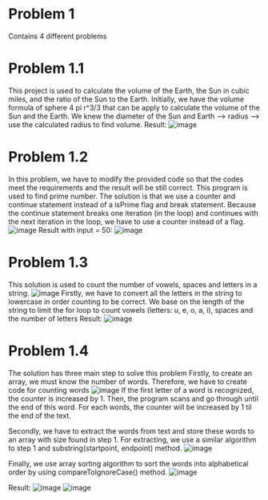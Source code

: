# Problem 1
Contains 4 different problems
# Problem 1.1
This project is used to calculate the volume of the Earth, the Sun in cubic miles, and the ratio of the Sun to the Earth.
Initially, we have the volume formula of sphere 4 pi r^3/3 that can be apply to calculate the volume of the Sun and the Earth.
We knew the diameter of the Sun and Earth --> radius --> use the calculated radius to find volume.
Result:
![image](https://github.com/user-attachments/assets/dbf224af-9849-4df1-b342-05952a5c9e93)

# Problem 1.2
In this problem, we have to modify the provided code so that the codes meet the requirements and the result will be still correct. This program is used to find prime number.
The solution is that we use a counter and continue statement instead of a isPrime flag and break statement. Because the continue statement breaks one iteration (in the loop) and continues with the next iteration in the loop, we have to use a counter instead of a flag.
![image](https://github.com/user-attachments/assets/9b3371a8-26b0-415d-b1c3-318bdce244fd)
Result with input = 50:
![image](https://github.com/user-attachments/assets/f47f5359-333d-4e14-92f5-1be6aee8cec4)

# Problem 1.3
This solution is used to count the number of vowels, spaces and letters in a string.
![image](https://github.com/user-attachments/assets/2410be98-2839-436e-8b49-e7379c93a608)
Firstly, we have to convert all the letters in the string to lowercase in order counting to be correct.
We base on the length of the string to limit the for loop to count vowels (letters: u, e, o, a, i), spaces and the number of letters
Result:
![image](https://github.com/user-attachments/assets/cd6bc154-7d12-46b9-872d-0ab740b7e85d)

# Problem 1.4
The solution has three main step to solve this problem
Firstly, to create an array, we must know the number of words. Therefore, we have to create code for counting words
![image](https://github.com/user-attachments/assets/cad70e99-f69d-4874-a726-5dd8cd0a6921)
If the first letter of a word is recognized, the counter is increased by 1. Then, the program scans and go through until the end of this word. For each words, the counter will be increased by 1 til the end of the text.

Secondly, we have to extract the words from text and store these words to an array with size found in step 1. For extracting, we use a similar algorithm to step 1 and substring(startpoint, endpoint) method.
![image](https://github.com/user-attachments/assets/58e861f7-de61-4168-a36d-2573b3b42284)

Finally, we use array sorting algorithm to sort the words into alphabetical order by using compareToIgnoreCase() method.
![image](https://github.com/user-attachments/assets/5efabd2a-b147-4854-a670-4e21cc4621a2)

Result:
![image](https://github.com/user-attachments/assets/ffb26009-4685-463b-8e8d-62a91298399b)
![image](https://github.com/user-attachments/assets/b61b72dd-c69b-4bcb-8c6e-a304d2dfbd91)
